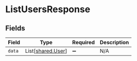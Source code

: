 # ListUsersResponse


## Fields

| Field                                            | Type                                             | Required                                         | Description                                      |
| ------------------------------------------------ | ------------------------------------------------ | ------------------------------------------------ | ------------------------------------------------ |
| `data`                                           | List[[shared.User](../../models/shared/user.md)] | :heavy_minus_sign:                               | N/A                                              |